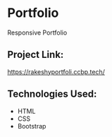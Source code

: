 # Portfolio
Responsive Portfolio

## Project Link: 
https://rakeshyportfoli.ccbp.tech/

## Technologies Used: 
  - HTML
  - CSS
  - Bootstrap
